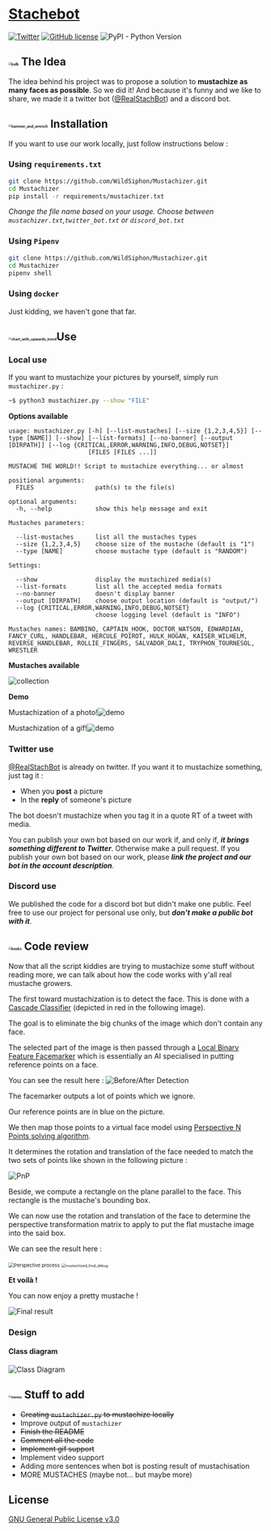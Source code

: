 # [Stachebot](https://github.com/WildSiphon/Stachebot)
[![Twitter](https://img.shields.io/twitter/url?label=RealStachBot&style=social&url=https%3A%2F%2Ftwitter.com%2FRealStachBot)](https://twitter.com/RealStachBot) [![GitHub license](https://img.shields.io/github/license/WildSiphon/Mustachizer)](https://github.com/WildSiphon/Mustachizer/blob/main/LICENSE) ![PyPI - Python Version](https://img.shields.io/pypi/pyversions/p)

## <img src="https://github.githubassets.com/images/icons/emoji/unicode/1f4a1.png" alt="bulb" style="zoom:33%;" /> The Idea

The idea behind his project was to propose a solution to **mustachize as many faces as possible**. So we did it!
And because it's funny and we like to share, we made it a twitter bot ([@RealStachBot](https://twitter.com/RealStachBot)) and a discord bot.

## <img src="https://github.githubassets.com/images/icons/emoji/unicode/1f6e0.png" alt="hammer_and_wrench" style="zoom:33%;" /> Installation

If you want to use our work locally, just follow instructions below :

### Using `requirements.txt`

```bash
git clone https://github.com/WildSiphon/Mustachizer.git
cd Mustachizer
pip install -r requirements/mustachizer.txt
```

*Change the file name based on your usage. Choose between `mustachizer.txt`,`twitter_bot.txt` or `discord_bot.txt`*

### Using `Pipenv`

```bash
git clone https://github.com/WildSiphon/Mustachizer.git
cd Mustachizer
pipenv shell
```

### Using `docker`

Just kidding, we haven't gone that far.

## <img src="https://github.githubassets.com/images/icons/emoji/unicode/1f4c8.png" alt="chart_with_upwards_trend" style="zoom:33%;" />Use

### Local use

If you want to mustachize your pictures by yourself, simply run `mustachizer.py` :

```bash
~$ python3 mustachizer.py --show "FILE"
```

**Options available**

```
usage: mustachizer.py [-h] [--list-mustaches] [--size {1,2,3,4,5}] [--type [NAME]] [--show] [--list-formats] [--no-banner] [--output [DIRPATH]] [--log {CRITICAL,ERROR,WARNING,INFO,DEBUG,NOTSET}]
                      [FILES [FILES ...]]

MUSTACHE THE WORLD!! Script to mustachize everything... or almost

positional arguments:
  FILES                 path(s) to the file(s)

optional arguments:
  -h, --help            show this help message and exit

Mustaches parameters:

  --list-mustaches      list all the mustaches types
  --size {1,2,3,4,5}    choose size of the mustache (default is "1")
  --type [NAME]         choose mustache type (default is "RANDOM")

Settings:

  --show                display the mustachized media(s)
  --list-formats        list all the accepted media formats
  --no-banner           doesn't display banner
  --output [DIRPATH]    choose output location (default is "output/")
  --log {CRITICAL,ERROR,WARNING,INFO,DEBUG,NOTSET}
                        choose logging level (default is "INFO")

Mustaches names: BAMBINO, CAPTAIN_HOOK, DOCTOR_WATSON, EDWARDIAN, FANCY_CURL, HANDLEBAR, HERCULE_POIROT, HULK_HOGAN, KAISER_WILHELM, REVERSE_HANDLEBAR, ROLLIE_FINGERS, SALVADOR_DALI, TRYPHON_TOURNESOL,
WRESTLER
```

**Mustaches available**

![collection](assets/documentation/collection.png)

**Demo**

Mustachization of a photo!![demo](assets/documentation/demo_photo.gif)

Mustachization of a gif!![demo](assets/documentation/demo_gif.gif)

### Twitter use

[@RealStachBot](https://twitter.com/RealStachBot) is already on twitter. If you want it to mustachize something, just tag it :

+ When you **post** a picture
+ In the **reply** of someone's picture

The bot doesn't mustachize when you tag it in a quote RT of a tweet with media.

You can publish your own bot based on our work if, and only if, ***it brings something different to Twitter***. Otherwise make a pull request.
If you publish your own bot based on our work, please ***link the project and our bot in the account description***.

### Discord use

We published the code for a discord bot but didn't make one public.
Feel free to use our project for personal use only, but ***don't make a public bot with it***.

## <img src="https://github.githubassets.com/images/icons/emoji/unicode/1f4da.png" alt="books" style="zoom:33%;" /> Code review

Now that all the script kiddies are trying to mustachize some stuff without reading more, we can talk about how the code works with y'all real mustache growers.

The first toward mustachization is to detect the face.
This is done with a [Cascade Classifier](https://docs.opencv.org/4.5.3/db/d28/tutorial_cascade_classifier.html) (depicted in red in the following image).

The goal is to eliminate the big chunks of the image which don't contain any face.

The selected part of the image is then passed through a [Local Binary Feature Facemarker](https://docs.opencv.org/3.4.15/javadoc/org/opencv/face/FacemarkLBF.html) which is essentially an AI specialised in putting reference points on a face.

You can see the result here :
![Before/After Detection](assets/documentation/before_after.jpg)

The facemarker outputs a lot of points which we ignore.

Our reference points are in blue on the picture.

We then map those points to a virtual face model using [Perspective N Points solving algorithm](https://shimat.github.io/opencvsharp_docs/html/64263f79-df37-20d6-0753-daf54d958ffe.htm).

It determines the rotation and translation of the face needed to match the two sets of points like shown in the following picture :

![PnP](https://docs.opencv.org/master/pnp.jpg)

Beside, we compute a rectangle on the plane parallel to the face.
This rectangle is the mustache's bounding box.

We can now use the rotation and translation of the face to determine the perspective transformation matrix to apply to put the flat mustache image into the said box.

We can see the result here :

<img src="assets/documentation/mustache_perspective.jpg" alt="Perspective process" style="zoom: 67%;" />

<img src="assets/documentation/mustachized_final_debug.jpg" alt="mustachized_final_debug" style="zoom:50%;" />

**Et voilà !**

You can now enjoy a pretty mustache !

![Final result](assets/documentation/mustachized_final.jpg)

### Design

#### Class diagram

![Class Diagram](assets/documentation/puml/out/class_diagram/class_diagram.svg)

## <img src="https://github.githubassets.com/images/icons/emoji/unicode/1f4dd.png" alt="memo" style="zoom:33%;" /> Stuff to add

+ ~~Creating `mustachizer.py` to mustachize locally~~
+ Improve output of `mustachizer`
+ ~~Finish the README~~
+ ~~Comment all the code~~
+ ~~Implement gif support~~
+ Implement video support
+ Adding more sentences when bot is posting result of mustachisation
+ MORE MUSTACHES (maybe not… but maybe more)

## License

[GNU General Public License v3.0](https://www.gnu.org/licenses/gpl-3.0.fr.html)
